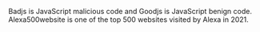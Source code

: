 Badjs is JavaScript malicious code and Goodjs is JavaScript benign code. 
Alexa500website is one of the top 500 websites visited by Alexa in 2021.

